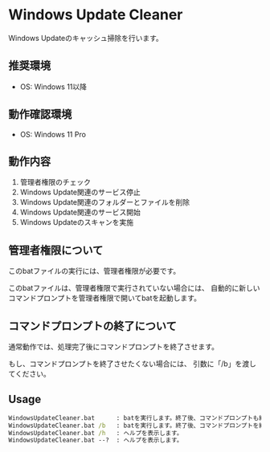 # Windows Update Cleaner

Windows Updateのキャッシュ掃除を行います。

## 推奨環境

* OS: Windows 11以降

## 動作確認環境

* OS: Windows 11 Pro

## 動作内容

1. 管理者権限のチェック
2. Windows Update関連のサービス停止
3. Windows Update関連のフォルダーとファイルを削除
4. Windows Update関連のサービス開始
5. Windows Updateのスキャンを実施

## 管理者権限について

このbatファイルの実行には、管理者権限が必要です。

このbatファイルは、管理者権限で実行されていない場合には、
自動的に新しいコマンドプロンプトを管理者権限で開いてbatを起動します。

## コマンドプロンプトの終了について

通常動作では、処理完了後にコマンドプロンプトを終了させます。

もし、コマンドプロンプトを終了させたくない場合には、
引数に「/b」を渡してください。

## Usage

```cmd
WindowsUpdateCleaner.bat      : batを実行します。終了後、コマンドプロンプトも終了させます。
WindowsUpdateCleaner.bat /b   : batを実行します。終了後、コマンドプロンプトを終了させません。
WindowsUpdateCleaner.bat /h   : ヘルプを表示します。
WindowsUpdateCleaner.bat --?  : ヘルプを表示します。
```

